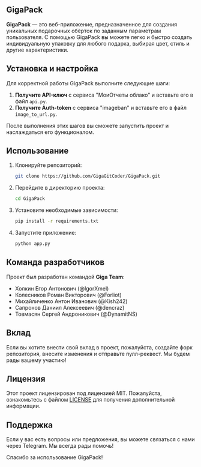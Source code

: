 ## GigaPack

**GigaPack** — это веб-приложение, предназначенное для создания уникальных подарочных обёрток по заданным параметрам пользователя. С помощью GigaPack вы можете легко и быстро создать индивидуальную упаковку для любого подарка, выбирая цвет, стиль и другие характеристики.

## Установка и настройка

Для корректной работы GigaPack выполните следующие шаги:

1. **Получите API-ключ** с сервиса "МоиОтчеты облако" и вставьте его в файл `api.py`.
2. **Получите Auth-token** с сервиса "imageban" и вставьте его в файл `image_to_url.py`.

После выполнения этих шагов вы сможете запустить проект и наслаждаться его функционалом.

## Использование

1. Клонируйте репозиторий:
   ```bash
   git clone https://github.com/GigaGitCoder/GigaPack.git
   ```

2. Перейдите в директорию проекта:
   ```bash
   cd GigaPack
   ```

3. Установите необходимые зависимости:
   ```bash
   pip install -r requirements.txt
   ```

4. Запустите приложение:
   ```bash
   python app.py
   ```

## Команда разработчиков

Проект был разработан командой **Giga Team**:

- Холкин Егор Антонович (@IgorXmel)
- Колесников Роман Викторович (@Forliot)
- Михайличенко Антон Иванович (@Kish242)
- Сапронов Даниил Алексеевич (@dencraz)
- Товмасян Сергей Андроникович (@DynamitNS)

## Вклад

Если вы хотите внести свой вклад в проект, пожалуйста, создайте форк репозитория, внесите изменения и отправьте пулл-реквест. Мы будем рады вашему участию!

## Лицензия

Этот проект лицензирован под лицензией MIT. Пожалуйста, ознакомьтесь с файлом [LICENSE](LICENSE) для получения дополнительной информации.

## Поддержка

Если у вас есть вопросы или предложения, вы можете связаться с нами через Telegram. Мы всегда рады помочь!

Спасибо за использование GigaPack!
